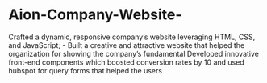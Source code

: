 # Aion-Company-Website-
Crafted a dynamic, responsive company’s website leveraging HTML, CSS, and JavaScript;            - Built a creative and attractive website that helped the organization for showing the company’s fundamental Developed innovative front-end components which boosted conversion rates by 10 and used hubspot for query forms that   helped the users 
